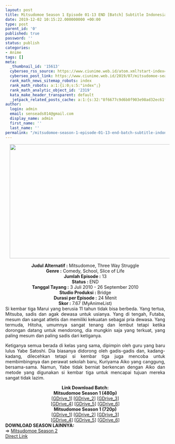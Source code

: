 ```yaml
---
layout: post
title: Mitsudomoe Season 1 Episode 01-13 END [Batch] Subtitle Indonesia
date: 2019-12-02 10:15:22.000000000 +00:00
type: post
parent_id: '0'
published: true
password: ''
status: publish
categories:
- Anime
tags: []
meta:
  _thumbnail_id: '15613'
  cyberseo_rss_source: https://www.ciunime.web.id/atom.xml?start-index=3301&max-results=150
  cyberseo_post_link: https://www.ciunime.web.id/2019/07/mitsudomoe-season-1-episode-01-13-end.html
  rank_math_news_sitemap_robots: index
  rank_math_robots: a:1:{i:0;s:5:"index";}
  rank_math_analytic_object_id: '2319'
  kata_make_header_transparent: default
  _jetpack_related_posts_cache: a:1:{s:32:"8f6677c9d6b0f903e98ad32ec61f8deb";a:2:{s:7:"expires";i:1652351545;s:7:"payload";a:0:{}}}
author:
  login: admin
  email: senseads014@gmail.com
  display_name: admin
  first_name: ''
  last_name: ''
permalink: "/mitsudomoe-season-1-episode-01-13-end-batch-subtitle-indonesia/"
---
```

<div class="separator" style="clear: both; text-align: center;"><a href="https://1.bp.blogspot.com/-X-ynMACBpWw/XSb4Vlko20I/AAAAAAAAbdE/Kn20FIunq-c7mp19q3cmMk8RHZrO8lfAQCLcBGAs/s1600/Mitsudomoe%2BSeason%2B1.jpg" imageanchor="1" style="margin-left: 1em; margin-right: 1em;"><img border="0" data-original-height="720" data-original-width="1280" height="360" src="{{ site.baseurl }}/assets/2019/12/Mitsudomoe%2BSeason%2B1.jpg" width="640" /></a></div>
<p>
<div style="text-align: center;"><b>Judul</b><b><b> Alternatif</b> :</b> Mitsudomoe, Three Way Struggle</div>
<div style="text-align: center;"><b><b>Genre :</b></b> Comedy, School, Slice of Life</div>
<div style="text-align: center;"><b>Jumlah Episode :</b> 13<br /><b>Status :&nbsp;</b>END<br /><b>Tanggal Tayang :</b> 3 Juli 2010 - 26 September 2010<br /><b>Studio Produksi :</b> Bridge<br /><b>Durasi per Episode :</b> 24 Menit</div>
<div style="text-align: center;"><b>Skor :</b> 7.67 (MyAnimeList)</div>
<div style="text-align: center;"></div>
<div style="text-align: justify;">Si kembar tiga Marui yang berusia 11 tahun tidak bisa berbeda. Yang tertua, Mitsuba, sadis dan agak dewasa untuk usianya. Yang di tengah, Futaba, mesum dan sangat atletis dan memiliki kekuatan sebagai pria dewasa. Yang termuda, Hitoha, umumnya sangat tenang dan lembut tetapi ketika dorongan datang untuk mendorong, dia mungkin saja yang terkuat, yang paling mesum dan paling sadis dari ketiganya.</p>
<p>Ketiganya semua berada di kelas yang sama, dipimpin oleh guru yang baru lulus Yabe Satoshi. Dia biasanya didorong oleh gadis-gadis dan, kadang-kadang, dilecehkan tetapi si kembar tiga juga mencoba untuk membimbingnya dan perawat sekolah baru, Kuriyama Aiko yang canggung, bersama-sama. Namun, Yabe tidak berniat berkencan dengan Aiko dan metode yang digunakan si kembar tiga untuk mencapai tujuan mereka sangat tidak lazim.</p></div>
<div style="text-align: justify;"></div>
<div style="text-align: justify;"></div>
<div style="text-align: center;"><b>Link Download Batch:</b></div>
<div style="text-align: center;"><b>Mitsudomoe Season 1 (480p)</b></div>
<div style="text-align: center;">[<a href="https://drive.google.com/uc?export=download&amp;id=1tkskDZb-PIukK4YnI71JLZw72Ylmdoa2" target="_blank" rel="noopener">GDrive_1</a>] [<a href="https://drive.google.com/uc?export=download&amp;id=0BxfDId0rZaC0Rkw5YXRYcjBRdGc" target="_blank" rel="noopener">GDrive_2</a>] [<a href="https://drive.google.com/uc?export=download&amp;id=1WZOSw-B1LulIXYJ6NAsKh7ilfwOyqWUL" target="_blank" rel="noopener">GDrive_3</a>]<br />[<a href="https://drive.google.com/uc?export=download&amp;id=1CttbblYEMthQf1WZjLkCWvw4gnW4lkBf" target="_blank" rel="noopener">GDrive_4</a>] [<a href="https://drive.google.com/uc?export=download&amp;id=1sOLTNO6K5AdrKBDUo7Y6Cb6zZJC0x34B" target="_blank" rel="noopener">GDrive_5</a>] [<a href="https://drive.google.com/uc?export=download&amp;id=1g_v0e3kDs5auYk55RGjkU-FOu2iR-N4N" target="_blank" rel="noopener">GDrive_6</a>]</div>
<div style="text-align: center;"><b>Mitsudomoe Season 1 (720p)</b><br />[<a href="https://drive.google.com/uc?export=download&amp;id=1syRmhX3NUXXp2XEIrqPDTmWQFThsShC9" target="_blank" rel="noopener">GDrive_1</a>] [<a href="https://drive.google.com/uc?export=download&amp;id=0BxfDId0rZaC0cVY2eGVaMkJIQUk" target="_blank" rel="noopener">GDrive_2</a>] [<a href="https://drive.google.com/uc?export=download&amp;id=1qwYwwuXN91ZFgkDKlPh-M7U6Du9IkhrF" target="_blank" rel="noopener">GDrive_3</a>]<br />[<a href="https://drive.google.com/uc?export=download&amp;id=1614bF2TlzDKKSFsEd7Ft4Tc8IJF0Cdtf" target="_blank" rel="noopener">GDrive_4</a>] [<a href="https://drive.google.com/uc?export=download&amp;id=1lExk3C-p4pRtYGAGU2API2w6aBbd8mYY" target="_blank" rel="noopener">GDrive_5</a>] [<a href="https://drive.google.com/uc?export=download&amp;id=1HbpJF6kvClyUIWPDpLHRut9xsJRooCf8" target="_blank" rel="noopener">GDrive_6</a>]
<div style="text-align: left;"></div>
<div style="text-align: left;"></div>
<div style="text-align: left;"><b>DOWNLOAD SEASON LAINNYA:</b></div>
<div style="text-align: left;"></div>
<div style="text-align: left;">=&gt;&nbsp;<a href="https://www.ciunime.web.id/2019/07/mitsudomoe-season-2-episode-01-08-end.html" target="_blank" rel="noopener">Mitsudomoe Season 2</a></div>
<div style="text-align: left;"></div>
</div>
<link rel="stylesheet" href="https://cdnjs.cloudflare.com/ajax/libs/font-awesome/4.7.0/css/font-awesome.min.css" />
<div class="divbtn"> <a href="https://handymansurrender.com/fihup8buzv?key=94550f7ce39444073321dde3b8782f97" class="btn"><i class="fa fa-download"></i> Direct Link</a> </div>

